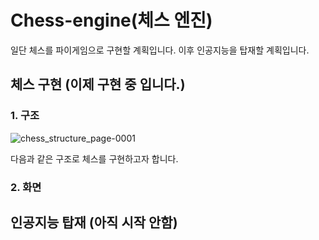 # Chess-engine(체스 엔진)
일단 체스를 파이게임으로 구현할 계획입니다.
이후 인공지능을 탑재할 계획입니다.

## 체스 구현 (이제 구현 중 입니다.)
### 1. 구조
![chess_structure_page-0001](https://user-images.githubusercontent.com/70461240/210246385-c8828232-862a-4d41-955e-e3ac7265bee2.jpg)

다음과 같은 구조로 체스를 구현하고자 합니다.
### 2. 화면
 




## 인공지능 탑재 (아직 시작 안함)
